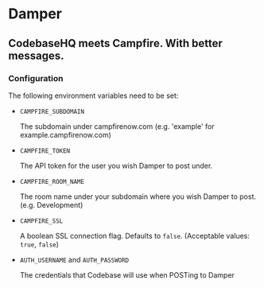 # Damper

## CodebaseHQ meets Campfire. With better messages.

### Configuration

The following environment variables need to be set:

  - `CAMPFIRE_SUBDOMAIN`

    The subdomain under campfirenow.com (e.g. 'example' for example.campfirenow.com)

  - `CAMPFIRE_TOKEN`

    The API token for the user you wish Damper to post under.

  - `CAMPFIRE_ROOM_NAME`

    The room name under your subdomain where you wish Damper to post. (e.g. Development)

  - `CAMPFIRE_SSL`

    A boolean SSL connection flag. Defaults to `false`. (Acceptable values: `true`, `false`)

  - `AUTH_USERNAME` and `AUTH_PASSWORD`

    The credentials that Codebase will use when POSTing to Damper
